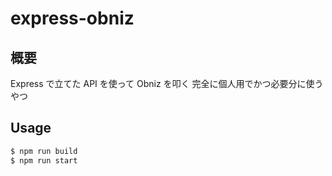 # express-obniz

## 概要

Express で立てた API を使って Obniz を叩く
完全に個人用でかつ必要分に使うやつ

## Usage

```bash
$ npm run build
$ npm run start
```
